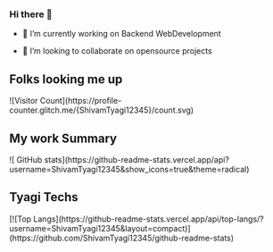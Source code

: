 ### Hi there 👋


- 🔭 I’m currently working on Backend WebDevelopment

- 👯 I’m looking to collaborate on opensource projects

<h2>Folks looking me up</h2>
 ![Visitor Count](https://profile-counter.glitch.me/{ShivamTyagi12345}/count.svg)

<h2>My work Summary</h2>
 ![ GitHub stats](https://github-readme-stats.vercel.app/api?username=ShivamTyagi12345&show_icons=true&theme=radical) 

<h2>Tyagi Techs </h2>
 [![Top Langs](https://github-readme-stats.vercel.app/api/top-langs/?username=ShivamTyagi12345&layout=compact)](https://github.com/ShivamTyagi12345/github-readme-stats)   



